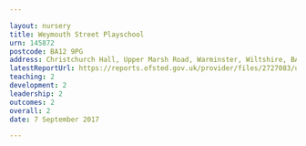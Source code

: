 ```yaml
---

layout: nursery
title: Weymouth Street Playschool
urn: 145872
postcode: BA12 9PG
address: Christchurch Hall, Upper Marsh Road, Warminster, Wiltshire, BA12 9PG
latestReportUrl: https://reports.ofsted.gov.uk/provider/files/2727083/urn/145872.pdf
teaching: 2
development: 2
leadership: 2
outcomes: 2
overall: 2
date: 7 September 2017

---
```

